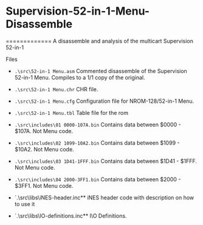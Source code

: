 # Supervision-52-in-1-Menu-Disassemble
=============
A disassemble and analysis of the multicart Supervision 52-in-1


Files
- `.\src\52-in-1 Menu.asm`           Commented disassemble of the Supervision 52-in-1 Menu. Compiles to a 1/1 copy of the original.
- `.\src\52-in-1 Menu.chr`           CHR file.
- `.\src\52-in-1 Menu.cfg`           Configuration file for NROM-128/52-in-1 Menu.
- `.\src\52-in-1 Menu.tbl`           Table file for the rom

- `.\src\includes\01 0000-107A.bin`  Contains data between $0000 - $107A. Not Menu code.
- `.\src\includes\02 1099-10A2.bin`  Contains data between $1099 - $10A2. Not Menu code.
- `.\src\includes\03 1D41-1FFF.bin`  Contains data between $1D41 - $1FFF. Not Menu code.
- `.\src\includes\04 2000-3FF1.bin`  Contains data between $2000 - $3FF1. Not Menu code.

- `.\src\libs\iNES-header.inc**      iNES header code with description on how to use it
- `.\src\libs\IO-definitions.inc**   I\O Definitions.






